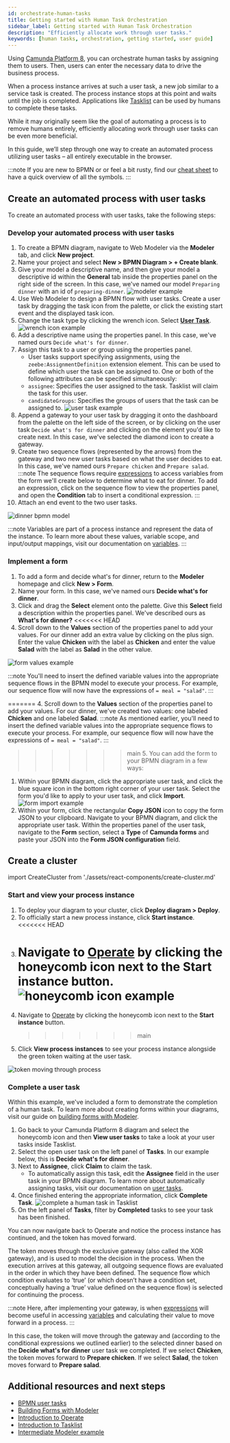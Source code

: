 ```yaml
---
id: orchestrate-human-tasks
title: Getting started with Human Task Orchestration
sidebar_label: Getting started with Human Task Orchestration
description: "Efficiently allocate work through user tasks."
keywords: [human tasks, orchestration, getting started, user guide]
---
```


Using [Camunda Platform 8](https://camunda.io), you can orchestrate human tasks by assigning them to users. Then, users can enter the necessary data to drive the business process.

When a process instance arrives at such a user task, a new job similar to a service task is created. The process instance stops at this point and waits until the job is completed. Applications like [Tasklist](../components/tasklist/introduction-to-tasklist.md) can be used by humans to complete these tasks.

While it may originally seem like the goal of automating a process is to remove humans entirely, efficiently allocating work through user tasks can be even more beneficial.

In this guide, we’ll step through one way to create an automated process utilizing user tasks – all entirely executable in the browser.

:::note
If you are new to BPMN or or feel a bit rusty, find our [cheat sheet](https://page.camunda.com/wp-bpmn-2-0-business-process-model-and-notation-en?_ga=2.261291401.507343211.1658730870-74482448.1649404132&_gl=1*1x5ykzg*_ga*NzQ0ODI0NDguMTY0OTQwNDEzMg..*_ga_4EYN8X5FNR*MTY1ODc1MjkzOS4yMTAuMS4xNjU4NzUyOTQ5LjA.) to have a quick overview of all the symbols.
:::

## Create an automated process with user tasks

To create an automated process with user tasks, take the following steps:

### Develop your automated process with user tasks

1. To create a BPMN diagram, navigate to Web Modeler via the **Modeler** tab, and click **New project**.
2. Name your project and select **New > BPMN Diagram > + Create blank**.
3. Give your model a descriptive name, and then give your model a descriptive id within the **General** tab inside the properties panel on the right side of the screen. In this case, we've named our model `Preparing dinner` with an id of `preparing-dinner`.
   ![modeler example](./img/modeler-example.png)
4. Use Web Modeler to design a BPMN flow with user tasks. Create a user task by dragging the task icon from the palette, or click the existing start event and the displayed task icon.
5. Change the task type by clicking the wrench icon. Select [**User Task**](https://docs.camunda.io/docs/components/modeler/bpmn/user-tasks/).
   ![wrench icon example](./img/wrench-icon-example.png)
6. Add a descriptive name using the properties panel. In this case, we've named ours `Decide what's for dinner`.
7. Assign this task to a user or group using the properties panel.
   - User tasks support specifying assignments, using the `zeebe:AssignmentDefinition` extension element. This can be used to define which user the task can be assigned to. One or both of the following attributes can be specified simultaneously:
   - `assignee`: Specifies the user assigned to the task. Tasklist will claim the task for this user.
   - `candidateGroups`: Specifies the groups of users that the task can be assigned to.
     ![user task example](./img/user-task-example.png)
8. Append a gateway to your user task by dragging it onto the dashboard from the palette on the left side of the screen, or by clicking on the user task `Decide what's for dinner` and clicking on the element you'd like to create next. In this case, we've selected the diamond icon to create a gateway.
9. Create two sequence flows (represented by the arrows) from the gateway and two new user tasks based on what the user decides to eat. In this case, we've named ours `Prepare chicken` and `Prepare salad`.
   :::note
   The sequence flows require [expressions](../components/concepts/expressions.md) to access variables from the form we'll create below to determine what to eat for dinner. To add an expression, click on the sequence flow to view the properties panel, and open the **Condition** tab to insert a conditional expression.
   :::
10. Attach an end event to the two user tasks.

![dinner bpmn model](./img/dinner-bpmn-model.png)

:::note
Variables are part of a process instance and represent the data of the instance. To learn more about these values, variable scope, and input/output mappings, visit our documentation on [variables](../components/concepts/variables.md).
:::

### Implement a form

1. To add a form and decide what's for dinner, return to the **Modeler** homepage and click **New > Form**.
2. Name your form. In this case, we've named ours **Decide what's for dinner**.
3. Click and drag the **Select** element onto the palette. Give this **Select** field a description within the properties panel. We've described ours as **What's for dinner?**
   <<<<<<< HEAD
4. Scroll down to the **Values** section of the properties panel to add your values. For our dinner add an extra value by clicking on the plus sign. Enter the value **Chicken** with the label as **Chicken** and enter the value **Salad** with the label as **Salad** in the other value.

![form values example](./img/form-values-example.png)

:::note
You'll need to insert the defined variable values into the appropriate sequence flows in the BPMN model to execute your process. For example, our sequence flow will now have the expressions of `= meal = "salad"`.
:::

======= 4. Scroll down to the **Values** section of the properties panel to add your values. For our dinner, we've created two values: one labeled **Chicken** and one labeled **Salad**.
:::note
As mentioned earlier, you'll need to insert the defined variable values into the appropriate sequence flows to execute your process. For example, our sequence flow will now have the expressions of `= meal = "salad"`.
:::

> > > > > > > main 5. You can add the form to your BPMN diagram in a few ways:

1.  Within your BPMN diagram, click the appropriate user task, and click the blue square icon in the bottom right corner of your user task. Select the form you'd like to apply to your user task, and click **Import**.
    ![form import example](./img/form-import-example.png)
2.  Within your form, click the rectangular **Copy JSON** icon to copy the form JSON to your clipboard. Navigate to your BPMN diagram, and click the appropriate user task. Within the properties panel of the user task, navigate to the **Form** section, select a **Type** of **Camunda forms** and paste your JSON into the **Form JSON configuration** field.

## Create a cluster

import CreateCluster from './assets/react-components/create-cluster.md'

<CreateCluster/>

### Start and view your process instance

1. To deploy your diagram to your cluster, click **Deploy diagram > Deploy**.
2. To officially start a new process instance, click **Start instance**.
   <<<<<<< HEAD
3. # Navigate to [Operate](../components/operate/index.md) by clicking the honeycomb icon next to the **Start instance** button. ![honeycomb icon example](./img/honeycomb-icon-example.png)
4. Navigate to [Operate](../components/operate/operate-introduction.md) by clicking the honeycomb icon next to the **Start instance** button.
   > > > > > > > main
5. Click **View process instances** to see your process instance alongside the green token waiting at the user task.

![token moving through process](./img/user-task-token-1.png)

### Complete a user task

Within this example, we've included a form to demonstrate the completion of a human task. To learn more about creating forms within your diagrams, visit our guide on [building forms with Modeler](../components/modeler/bpmn/user-tasks/user-tasks.md#user-task-forms).

1. Go back to your Camunda Platform 8 diagram and select the honeycomb icon and then **View user tasks** to take a look at your user tasks inside Tasklist.
2. Select the open user task on the left panel of **Tasks**. In our example below, this is **Decide what's for dinner**.
3. Next to **Assignee**, click **Claim** to claim the task.
   - To automatically assign this task, edit the **Assignee** field in the user task in your BPMN diagram. To learn more about automatically assigning tasks, visit our documentation on [user tasks](https://docs.camunda.io/docs/components/modeler/bpmn/user-tasks/#assignments).
4. Once finished entering the appropriate information, click **Complete Task**.
   ![complete a human task in Tasklist](./img/user-task-tasklist.png)
5. On the left panel of **Tasks**, filter by **Completed** tasks to see your task has been finished.

You can now navigate back to Operate and notice the process instance has continued, and the token has moved forward.

The token moves through the exclusive gateway (also called the XOR gateway), and is used to model the decision in the process. When the execution arrives at this gateway, all outgoing sequence flows are evaluated in the order in which they have been defined. The sequence flow which condition evaluates to ‘true’ (or which doesn’t have a condition set, conceptually having a ‘true’ value defined on the sequence flow) is selected for continuing the process.

:::note
Here, after implementing your gateway, is when [expressions](../components/concepts/expressions.md) will become useful in accessing [variables](../components/concepts/variables.md) and calculating their value to move forward in a process.
:::

In this case, the token will move through the gateway and (according to the conditional expressions we outlined earlier) to the selected dinner based on the **Decide what's for dinner** user task we completed. If we select **Chicken**, the token moves forward to **Prepare chicken**. If we select **Salad**, the token moves forward to **Prepare salad**.

## Additional resources and next steps

- [BPMN user tasks](../components/modeler/bpmn/user-tasks/user-tasks.md)
- [Building Forms with Modeler](./utilizing-forms.md)
- [Introduction to Operate](../components/operate/operate-introduction.md)
- [Introduction to Tasklist](../components/tasklist/introduction-to-tasklist.md)
- [Intermediate Modeler example](https://github.com/NPDeehan/Whos50GameCamundaCloud)
